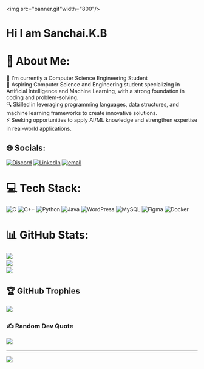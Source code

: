 <img src="banner.gif"width="800"/>
# Hi I am Sanchai.K.B
# 💫 About Me:
🔭 I’m currently a Computer Science Engineering Student<br>🚀 Aspiring Computer Science and Engineering student specializing in Artificial Intelligence and Machine Learning, with a strong foundation in coding and problem-solving.<br>🔍 Skilled in leveraging programming languages, data structures, and machine learning frameworks to create innovative solutions.<br>⚡ Seeking opportunities to apply AI/ML knowledge and strengthen expertise in real-world applications.


## 🌐 Socials:
[![Discord](https://img.shields.io/badge/Discord-%237289DA.svg?logo=discord&logoColor=white)](https://discord.gg/boss039487) [![LinkedIn](https://img.shields.io/badge/LinkedIn-%230077B5.svg?logo=linkedin&logoColor=white)](https://linkedin.com/in/www.linkedin.com/in/sanchaikb) [![email](https://img.shields.io/badge/Email-D14836?logo=gmail&logoColor=white)](mailto:kbsanchai12@gmail.com) 

# 💻 Tech Stack:
![C](https://img.shields.io/badge/c-%2300599C.svg?style=flat&logo=c&logoColor=white) ![C++](https://img.shields.io/badge/c++-%2300599C.svg?style=flat&logo=c%2B%2B&logoColor=white) ![Python](https://img.shields.io/badge/python-3670A0?style=flat&logo=python&logoColor=ffdd54) ![Java](https://img.shields.io/badge/java-%23ED8B00.svg?style=flat&logo=openjdk&logoColor=white) ![WordPress](https://img.shields.io/badge/WordPress-%23117AC9.svg?style=flat&logo=WordPress&logoColor=white) ![MySQL](https://img.shields.io/badge/mysql-4479A1.svg?style=flat&logo=mysql&logoColor=white) ![Figma](https://img.shields.io/badge/figma-%23F24E1E.svg?style=flat&logo=figma&logoColor=white) ![Docker](https://img.shields.io/badge/docker-%230db7ed.svg?style=flat&logo=docker&logoColor=white)
# 📊 GitHub Stats:
![](https://github-readme-stats.vercel.app/api?username=KBSanchai&theme=holi&hide_border=false&include_all_commits=false&count_private=false)<br/>
![](https://nirzak-streak-stats.vercel.app/?user=KBSanchai&theme=holi&hide_border=false)<br/>
![](https://github-readme-stats.vercel.app/api/top-langs/?username=KBSanchai&theme=holi&hide_border=false&include_all_commits=false&count_private=false&layout=compact)

## 🏆 GitHub Trophies
![](https://github-profile-trophy.vercel.app/?username=KBSanchai&theme=gruvbox&no-frame=false&no-bg=true&margin-w=4)

### ✍️ Random Dev Quote
![](https://quotes-github-readme.vercel.app/api?type=horizontal&theme=light)

---
[![](https://visitcount.itsvg.in/api?id=KBSanchai&icon=0&color=0)](https://visitcount.itsvg.in)

<!-- Proudly created with GPRM ( https://gprm.itsvg.in ) -->
